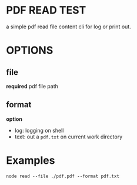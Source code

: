 # PDF READ TEST
  a simple pdf read file content cli for log or print out.

# OPTIONS

## file
  **required**
  pdf file path

## format
  **option**
  - log: logging on shell
  - text: out a `pdf.txt` on current work directory

# Examples
  `node read --file ./pdf.pdf --format pdf.txt`